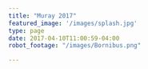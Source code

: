 ```yaml
---
title: "Muray 2017"
featured_image: '/images/splash.jpg'
type: page
date: 2017-04-10T11:00:59-04:00
robot_footage: "/images/Bornibus.png"

---
```



